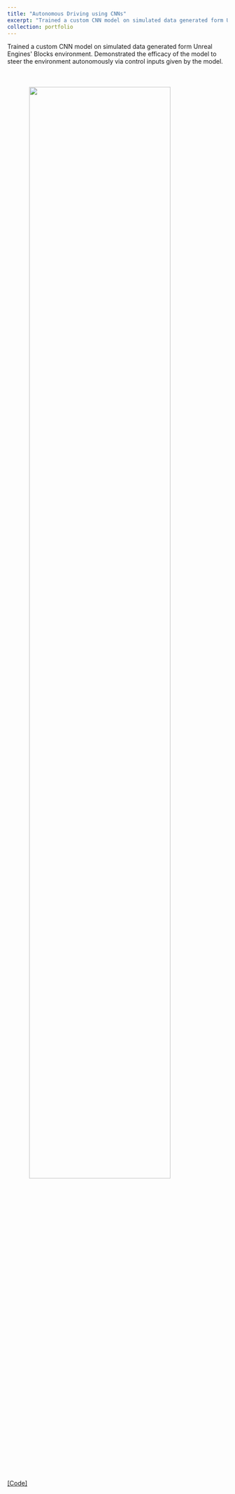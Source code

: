 ```yaml
---
title: "Autonomous Driving using CNNs"
excerpt: "Trained a custom CNN model on simulated data generated form Unreal Engines' Blocks environment. Demonstrated the efficacy of the model to steer the environment autonomously via control inputs given by the model."
collection: portfolio
---
```


Trained a custom CNN model on simulated data generated form Unreal Engines' Blocks environment. Demonstrated the efficacy of the model to steer the environment autonomously via control inputs given by the model.
<br/><img style='margin: auto !important; padding: 50px; display: block; width: 80% !important; max-width: 700px !important;' src='/images/Autonomous_Driving.gif'>

[[Code]](https://github.com/viraj96/Autonomous-Driving-Simulation)
